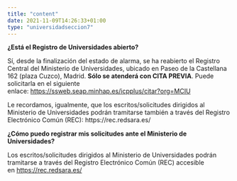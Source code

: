 ```yaml
---
title: "content"
date: 2021-11-09T14:26:33+01:00
type: "universidadseccion7"
---
```

<p><strong>&iquest;Está el Registro de Universidades abierto?</strong></p>
<p>Sí, desde la finalización del estado de alarma, se ha reabierto el Registro Central del Ministerio de Universidades, ubicado en Paseo de la Castellana 162 (plaza Cuzco), Madrid.<span>&nbsp;</span><strong>Sólo se atenderá con CITA PREVIA</strong>. Puede solicitarla en el siguiente enlace:<span>&nbsp;</span><a title="Ir a 'Cita previa', en ventana nueva" href="https://ssweb.seap.minhap.es/icpplus/citar?org=MCIU" target="_blank" rel="noopener">https://ssweb.seap.minhap.es/icpplus/citar?org=MCIU <i class="icon fas fa-external-link-alt"></i></a></p>
<p>Le recordamos, igualmente, que los escritos/solicitudes dirigidos al Ministerio de Universidades podrán tramitarse también a través del Registro Electrónico Común (REC): https://rec.redsara.es/</p>
<p><strong>&iquest;Cómo puedo registrar mis solicitudes ante el Ministerio de Universidades?</strong></p>
<p>Los escritos/solicitudes dirigidos al Ministerio de Universidades podrán tramitarse a través del Registro Electrónico Común (REC) accesible en<span>&nbsp;</span><a title="&quot;Ir a 'https://rec.redsara.es', en ventana nueva&quot;" href="https://rec.redsara.es/" target="_blank" rel="noopener">https://rec.redsara.es/ <i class="icon fas fa-external-link-alt"></i></a></p>